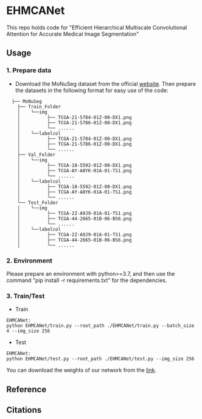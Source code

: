 # EHMCANet
This repo holds code for "Efficient Hierarchical Multiscale Convolutional Attention for Accurate Medical Image Segmentation"
## Usage
### 1. Prepare data
* Download the MoNuSeg dataset from the official [website](https://monuseg.grand-challenge.org/Data/).
Then prepare the datasets in the following format for easy use of the code:
  
```
  ├── MoNuSeg
    ├── Train_Folder
    │    └──img
    │          ├── TCGA-21-5784-01Z-00-DX1.png
    │          ├── TCGA-21-5786-01Z-00-DX1.png
    │          └── ......
    │    └──labelcol
    │          ├── TCGA-21-5784-01Z-00-DX1.png
    │          ├── TCGA-21-5786-01Z-00-DX1.png
    │          └── ......
    ├── Val_Folder
    │    └──img
    │          ├── TCGA-18-5592-01Z-00-DX1.png
    │          ├── TCGA-AY-A8YK-01A-01-TS1.png
    │          └── ......
    │    └──labelcol
    │          ├── TCGA-18-5592-01Z-00-DX1.png
    │          ├── TCGA-AY-A8YK-01A-01-TS1.png
    │          └── ......
    └── Test_Folder
    │    └──img
    │          ├── TCGA-2Z-A9J9-01A-01-TS1.png
    │          ├── TCGA-44-2665-01B-06-BS6.png
    │          └── ......
    │    └──labelcol
    │          ├── TCGA-2Z-A9J9-01A-01-TS1.png
    │          ├── TCGA-44-2665-01B-06-BS6.png
    │          └── ......

```
        
### 2. Environment
Please prepare an environment with python>=3.7, and then use the command "pip install -r requirements.txt" for the dependencies.
### 3. Train/Test
* Train
```
EHMCANet:
python EHMCANet/train.py --root_path ./EHMCANet/train.py --batch_size 4 --img_size 256 
```
* Test
```
EHMCANet:
python EHMCANet/test.py --root_path ./EHMCANet/test.py --img_size 256 
```
You can download the weights of our network from the [link](https://drive.google.com/drive/folders/1eQBm9W30OCnbQVLN2YaxWCTcWSR7SQxD?usp=drive_link).

## Reference

## Citations
